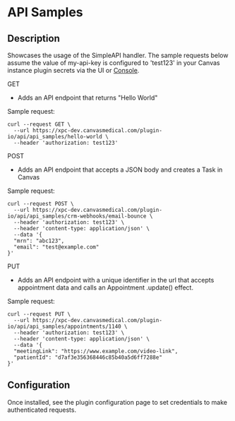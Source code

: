 API Samples
===========

## Description

Showcases the usage of the SimpleAPI handler. The sample requests below assume the value of my-api-key is configured to 'test123' in your Canvas instance plugin secrets via the UI or [Console](https://docs.canvasmedical.com/sdk/canvas_cli/#canvas-config-set).

GET
- Adds an API endpoint that returns "Hello World"

Sample request:
```
curl --request GET \
  --url https://xpc-dev.canvasmedical.com/plugin-io/api/api_samples/hello-world \
  --header 'authorization: test123'
```

POST
- Adds an API endpoint that accepts a JSON body and creates a Task in Canvas

Sample request:
```
curl --request POST \
  --url https://xpc-dev.canvasmedical.com/plugin-io/api/api_samples/crm-webhooks/email-bounce \
  --header 'authorization: test123' \
  --header 'content-type: application/json' \
  --data '{
  "mrn": "abc123",
  "email": "test@example.com"
}'
```

PUT
- Adds an API endpoint with a unique identifier in the url that accepts appointment data and calls an Appointment .update() effect.

Sample request:
```
curl --request PUT \
  --url https://xpc-dev.canvasmedical.com/plugin-io/api/api_samples/appointments/1140 \
  --header 'authorization: test123' \
  --header 'content-type: application/json' \
  --data '{
  "meetingLink": "https://www.example.com/video-link",
  "patientId": "d7af3e356368446c85b40a5d6ff7288e"
}'
```

## Configuration

Once installed, see the plugin configuration page to set credentials to make
authenticated requests.
